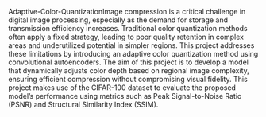 Adaptive-Color-QuantizationImage compression is a critical challenge in digital image processing, especially as the demand for storage and transmission efficiency increases. Traditional color quantization methods often apply a fixed strategy, leading to poor quality retention in complex areas and underutilized potential in simpler regions. This project addresses these limitations by introducing an adaptive color quantization method using convolutional autoencoders. The aim of this project is to develop a model that dynamically adjusts color depth based on regional image complexity, ensuring efficient compression without compromising visual fidelity. This project makes use of the CIFAR-100 dataset to evaluate the proposed model’s performance using metrics such as Peak Signal-to-Noise Ratio (PSNR) and Structural Similarity Index (SSIM).
